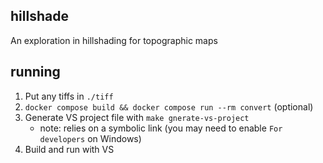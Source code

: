## hillshade

An exploration in hillshading for topographic maps

## running

1. Put any tiffs in `./tiff`
1. `docker compose build && docker compose run --rm convert` (optional)
1. Generate VS project file with `make gnerate-vs-project`
    - note: relies on a symbolic link (you may need to enable `For developers` on Windows)
1. Build and run with VS